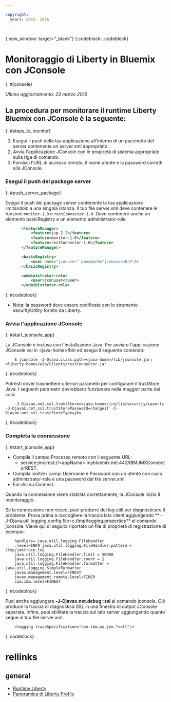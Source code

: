```yaml
---

copyright:
  years: 2015, 2016

---
```


{:new_window: target="_blank"}
{:codeblock: .codeblock}

# Monitoraggio di Liberty in Bluemix con JConsole
{: #jconsole}

*Ultimo aggiornamento: 23 marzo 2016*

## La procedura per monitorare il runtime Liberty Bluemix con JConsole è la seguente:
{: #steps_to_monitor}

1. Esegui il push della tua applicazione all'interno di un pacchetto del server contenente un server.xml appropriato.
2. Avvia l'applicazione JConsole con le proprietà di sistema appropriate sulla riga di comando.
3. Fornisci l'URL di accesso remoto, il nome utente e la password corretti alla JConsole.

### Esegui il push del package server
{: #push_server_package}

Esegui il push del package server contenente la tua applicazione limitandolo
a una singola istanza. Il tuo file server.xml deve contenere le funzioni `monitor-1.0` e `restConnector-1.0`. Deve contenere anche un elemento basicRegistry e un elemento administrator-role.
```xml
       <featureManager>
           <feature>jsp-2.2</feature>
           <feature>monitor-1.0</feature>
           <feature>restConnector-1.0</feature>
       </featureManager>

       <basicRegistry>
           <user name="jconuser" password="jconpassw0rd"/>
       </basicRegistry>

       <administrator-role>
           <user>jconuser</user>
       </administrator-role>
```
{: #codeblock}

   * Nota: la password deve essere codificata con lo strumento securityUtility fornito da Liberty.

### Avvia l'applicazione JConsole
{: #start_jconsole_app}

La JConsole è inclusa con l'installazione Java.  Per avviare l'applicazione JConsole vai in &lt;java-home&gt;/bin ed esegui il seguente comando:
```
    $ jconsole -J-Djava.class.path=<java-home>/lib/jconsole.jar;<liberty-home>/wlp/clients/restConnector.jar
```
{: #codeblock}

Potresti dover trasmettere ulteriori parametri per configurare il trustStore Java. I seguenti parametri dovrebbero funzionare nella maggior parte dei casi:
```
    -J-Djavax.net.ssl.trustStore=<java-home>/jre/lib/security/cacerts -J-Djavax.net.ssl.trustStorePassword=changeit -J-Djavax.net.ssl.trustStoreType=jks
```
{: #codeblock}

### Completa la connessione
{: #start_jconsole_app}
  * Compila il campo Processo remoto con il seguente URL:
    * service:jmx:rest://&lt;appName&gt;.mybluemix.net:443/IBMJMXConnectorREST.
  *  Compila inoltre i campi Username e Password con un utente con ruolo administrator-role e una password dal file server.xml.
  * Fai clic su Connect.

Quando la connessione
viene stabilita correttamente, la JConsole inizia il monitoraggio.

Se la connessione non riesce, puoi produrre dei log utili per diagnosticare il problema.  Prova prima a raccogliere la traccia lato client aggiungendo ** -J-Djava.util.logging.config.file=c:/tmp/logging.properties** al
comando jconsole.
Viene qui di seguito riportato un file di proprietà di registrazione di esempio:
```
    handlers= java.util.logging.FileHandler
    .level=INFO java.util.logging.FileHandler.pattern = /tmp/jmxtrace.log
    java.util.logging.FileHandler.limit = 50000
    java.util.logging.FileHandler.count = 1
    java.util.logging.FileHandler.formatter = java.util.logging.SimpleFormatter
    javax.management.level=FINEST
    javax.management.remote.level=FINER
    com.ibm.level=FINEST
```
{: #codeblock}

Puoi anche aggiungere <b>&dash;J&dash;Djavax.net.debug=ssl</b> al comando jconsole. Ciò produce la traccia di diagnostica SSL in una finestra di output JConsole
separata.  Infine, puoi abilitare la traccia sul lato server aggiungendo quanto segue al tuo file server.xml:
```
    <logging traceSpecification="com.ibm.ws.jmx.*=all"/>
```
{: codeblock}

# rellinks
## general
* [Runtime Liberty](index.html)
* [Panoramica di Liberty Profile](http://www-01.ibm.com/support/knowledgecenter/SSAW57_8.5.5/com.ibm.websphere.wlp.nd.doc/ae/cwlp_about.html)
